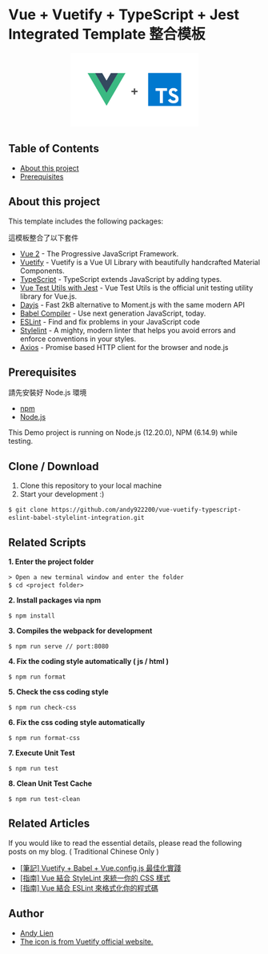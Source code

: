 # Vue + Vuetify + TypeScript + Jest Integrated Template 整合模板

<p align="center">
    <img src="./iconForReadme.png" alt="logo" width="256" height="147">
</p>

## Table of Contents
- [About this project](#about-this-project)
- [Prerequisites](#prerequisites)

## About this project 
<p>This template includes the following packages:</p>
<p>這模板整合了以下套件</p>

- [Vue 2](https://vuejs.org/) - The Progressive JavaScript Framework.
- [Vuetify](https://vuetifyjs.com/en/) - Vuetify is a Vue UI Library with beautifully handcrafted Material Components.
- [TypeScript](https://www.typescriptlang.org/) - TypeScript extends JavaScript by adding types.
- [Vue Test Utils with Jest](https://vue-test-utils.vuejs.org/guides/) - Vue Test Utils is the official unit testing utility library for Vue.js.
- [Dayjs](https://day.js.org/) - Fast 2kB alternative to Moment.js with the same modern API
- [Babel Compiler](https://babeljs.io/) - Use next generation JavaScript, today.
- [ESLint](https://eslint.org/) - Find and fix problems in your JavaScript code
- [Stylelint](https://stylelint.io/) - A mighty, modern linter that helps you avoid errors and enforce conventions in your styles.
- [Axios](https://github.com/axios/axios) - Promise based HTTP client for the browser and node.js

## Prerequisites
<p>請先安裝好 Node.js 環境</p>

- [npm](https://www.npmjs.com/get-npm)
- [Node.js](https://nodejs.org/en/download/)

This Demo project is running on Node.js (12.20.0), NPM (6.14.9) while testing.

## Clone / Download
1. Clone this repository to your local machine
2. Start your development :)

```
$ git clone https://github.com/andy922200/vue-vuetify-typescript-eslint-babel-stylelint-integration.git
```

## Related Scripts

**1. Enter the project folder**
```
> Open a new terminal window and enter the folder
$ cd <project folder>
```
**2. Install packages via npm**
```
$ npm install
```
**3. Compiles the webpack for development**
```
$ npm run serve // port:8080
```
**4. Fix the coding style automatically ( js / html )**
```
$ npm run format
```
**5. Check the css coding style**
```
$ npm run check-css
```

**6. Fix the css coding style automatically**
```
$ npm run format-css
```

**7. Execute Unit Test**
```
$ npm run test
```

**8. Clean Unit Test Cache**
```
$ npm run test-clean
```

## Related Articles
If you would like to read the essential details, please read the following posts on my blog. ( Traditional Chinese Only )
- [[筆記] Vuetify + Babel + Vue.config.js 最佳化實踐](https://smlpoints.com/notes-vuetify-babel-vue-config-js-best-practice.html) 
- [[指南] Vue 結合 StyleLint 來統一你的 CSS 樣式](https://smlpoints.com/guide-vue-integrated-stylelint-to-format-css-automatically.html) 
- [[指南] Vue 結合 ESLint 來格式化你的程式碼](https://smlpoints.com/guide-vue-integrated-eslint-to-format-js-automatically.html) 

## Author
- [Andy Lien](https://github.com/andy922200)
- [The icon is from Vuetify official website.](https://vuetifyjs.com/en/)
